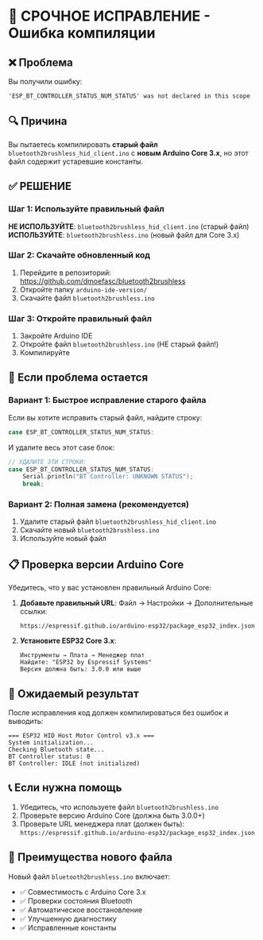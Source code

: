 # 🚨 СРОЧНОЕ ИСПРАВЛЕНИЕ - Ошибка компиляции

## ❌ Проблема
Вы получили ошибку:
```
'ESP_BT_CONTROLLER_STATUS_NUM_STATUS' was not declared in this scope
```

## 🔍 Причина
Вы пытаетесь компилировать **старый файл** `bluetooth2brushless_hid_client.ino` с **новым Arduino Core 3.x**, но этот файл содержит устаревшие константы.

## ✅ РЕШЕНИЕ

### Шаг 1: Используйте правильный файл
**НЕ ИСПОЛЬЗУЙТЕ**: `bluetooth2brushless_hid_client.ino` (старый файл)
**ИСПОЛЬЗУЙТЕ**: `bluetooth2brushless.ino` (новый файл для Core 3.x)

### Шаг 2: Скачайте обновленный код
1. Перейдите в репозиторий: https://github.com/dmoefasc/bluetooth2brushless
2. Откройте папку `arduino-ide-version/`
3. Скачайте файл `bluetooth2brushless.ino`

### Шаг 3: Откройте правильный файл
1. Закройте Arduino IDE
2. Откройте файл `bluetooth2brushless.ino` (НЕ старый файл!)
3. Компилируйте

## 🔧 Если проблема остается

### Вариант 1: Быстрое исправление старого файла
Если вы хотите исправить старый файл, найдите строку:
```cpp
case ESP_BT_CONTROLLER_STATUS_NUM_STATUS:
```

И удалите весь этот case блок:
```cpp
// УДАЛИТЕ ЭТИ СТРОКИ:
case ESP_BT_CONTROLLER_STATUS_NUM_STATUS:
    Serial.println("BT Controller: UNKNOWN STATUS");
    break;
```

### Вариант 2: Полная замена (рекомендуется)
1. Удалите старый файл `bluetooth2brushless_hid_client.ino`
2. Скачайте новый `bluetooth2brushless.ino`
3. Используйте новый файл

## 📋 Проверка версии Arduino Core

Убедитесь, что у вас установлен правильный Arduino Core:

1. **Добавьте правильный URL**: Файл → Настройки → Дополнительные ссылки:
   ```
   https://espressif.github.io/arduino-esp32/package_esp32_index.json
   ```

2. **Установите ESP32 Core 3.x**:
   ```
   Инструменты → Плата → Менеджер плат
   Найдите: "ESP32 by Espressif Systems"
   Версия должна быть: 3.0.0 или выше
   ```

## 🎯 Ожидаемый результат

После исправления код должен компилироваться без ошибок и выводить:
```
=== ESP32 HID Host Motor Control v3.x ===
System initialization...
Checking Bluetooth state...
BT Controller status: 0
BT Controller: IDLE (not initialized)
```

## 📞 Если нужна помощь

1. Убедитесь, что используете файл `bluetooth2brushless.ino`
2. Проверьте версию Arduino Core (должна быть 3.0.0+)
3. Проверьте URL менеджера плат (должен быть): `https://espressif.github.io/arduino-esp32/package_esp32_index.json`

## 🚀 Преимущества нового файла

Новый файл `bluetooth2brushless.ino` включает:
- ✅ Совместимость с Arduino Core 3.x
- ✅ Проверки состояния Bluetooth
- ✅ Автоматическое восстановление
- ✅ Улучшенную диагностику
- ✅ Исправленные константы